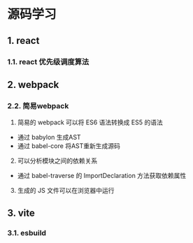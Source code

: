 # 源码学习

## 1. react

### 1.1. react 优先级调度算法

## 2. webpack

### 2.2. 简易webpack

1. 简易的 webpack 可以将 ES6 语法转换成 ES5 的语法

- 通过 babylon 生成AST
- 通过 babel-core 将AST重新生成源码

2. 可以分析模块之间的依赖关系

- 通过 babel-traverse 的 ImportDeclaration 方法获取依赖属性

3. 生成的 JS 文件可以在浏览器中运行

## 3. vite

### 3.1. esbuild


